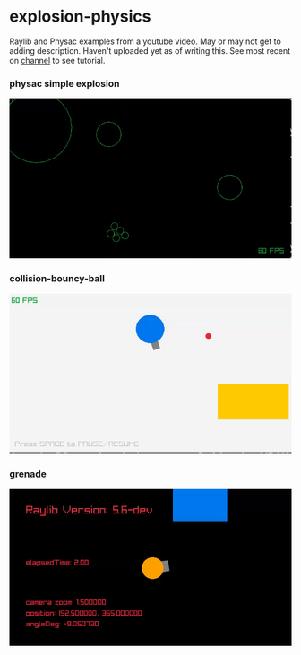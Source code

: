# explosion-physics
Raylib and Physac examples from a youtube video. May or may not get to adding description. Haven't uploaded yet as of writing this. See most recent on [channel](https://www.youtube.com/@joebulfer) to see tutorial.

### physac simple explosion

![](https://github.com/Joe-Bulfer/explosion-physics/blob/main/readme-gifs/simple-explosion-physac.gif)

### collision-bouncy-ball

![](https://github.com/Joe-Bulfer/explosion-physics/blob/main/readme-gifs/collision-bouncy-ball-gameplay.gif)

### grenade

![](https://github.com/Joe-Bulfer/explosion-physics/blob/main/readme-gifs/grenade-gameplay.gif)
